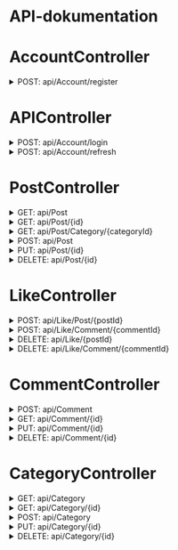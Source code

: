 # API-dokumentation

# AccountController

<details><summary>POST: api/Account/register</summary>

Registrerar en ny användare.

### Body:

Ett `RegisterViewModel`-objekt:

```
{
  "email": "user@example.com",
  "password": "string",
  "confirmPassword": "string",
  "accountName": "string"
}
```

### Svar:

Ett meddelande om att registreringen lyckades.

### Felkoder:

- 400: Ogiltiga data
- 400: Användaren finns redan

---

</details>

# APIController

<details><summary>POST: api/Account/login</summary>
Loggar in en befintlig användare.

### Body:

Ett `LoginViewModel`-objekt:

```
{
  "Email": "användare@example.com",
  "Password": "lösenord123"
}
```

### Svar:

Ett `LoginResponse`-objekt:

```
{
  "tokenType": "Bearer",
  "accessToken": "CfDJ8Ccxja12MX5Lv6lREZQmLY4...",
  "expiresIn": 3600,
  "refreshToken": "CfDJ8Ccxja12MX5Lv6lREZQmLa..."
}
```

### Felkoder:

- 400: Ogiltigt inloggningsförsök

---

</details>

<details><summary>POST: api/Account/refresh</summary>

Förnyar JWT-token.

### Body:

Ett `RefreshTokenViewModel`-objekt:

```
{
  "RefreshToken": "d45f46ad-4812-415d-8c22-6f37bb61c1e2"
}
```

### Svar:

Ett `LoginResponse`-objekt:

```
{
  "tokenType": "Bearer",
  "accessToken": "CfDJ8Ccxja12MX5Lv6lREZQmLY4...",
  "expiresIn": 3600,
  "refreshToken": "CfDJ8Ccxja12MX5Lv6lREZQmLa..."
}
```

### Felkoder:

- 400: Ogiltig token
- 401: Obehörig

</details>

# PostController

<details><summary>GET: api/Post</summary>

Returnerar en paginerad lista med inlägg.

#### Parametrar:

- `pageNumber`: Sidnumret att hämta. Standard är 1.
- `pageSize`: Antalet inlägg per sida. Standard är 10.

#### Svar:

En lista med `PostResponseDto`-objekt:

```
[
  {
    "Id": 1,
    "Caption": "Caption text",
    "ImageUrl": "http://example.com/image.jpg",
    "Username": "username",
    "LikesCount": 5,
    "Comments": [
      {
        "Id": 1,
        "CommentText": "Comment text",
        "Username": "username",
        "LikesCount": 2,
        "CreatedDate": "2022-01-01T00:00:00"
      }
    ],
    "CategoryName": "Category name",
    "CreatedDate": "2022-01-01T00:00:00"
  }
]
```

#### Felkoder:

- 404: No posts found

---

</details>
<details><summary>GET: api/Post/{id}</summary>
Returnerar ett enkelt inlägg med ID.

#### Parametrar:

- `id`: ID för inlägget att hämta.

#### Svar:

Ett enda `PostResponseDto`-objekt:

```
{
  "Id": 1,
  "Caption": "Caption text",
  "ImageUrl": "http://example.com/image.jpg",
  "Username": "username",
  "LikesCount": 5,
  "Comments": [
    {
      "CommentText": "Comment text",
      "Username": "username",
      "LikesCount": 2
    }
  ],
  "CategoryName": "Category name",
  "CreatedDate": "2022-01-01T00:00:00"
}
```

#### Felkoder:

- 404: No post found

---

</details>

<details><summary>GET: api/Post/Category/{categoryId}</summary>
Returnerar alla inlägg som tillhör en specifik kategori.

#### Parametrar:

- `categoryId`: ID för kategorin att hämta inlägg från.

#### Svar:

En lista med `PostResponseDto`-objekt:

```
[
  {
    "Id": 1,
    "Caption": "Caption text",
    "ImageUrl": "http://example.com/image.jpg",
    "Username": "username",
    "LikesCount": 5,
    "Comments": [
      {
        "Id": 1,
        "CommentText": "Comment text",
        "Username": "username",
        "LikesCount": 2,
        "CreatedDate": "2022-01-01T00:00:00"
      }
    ],
    "CategoryName": "Category name",
    "CreatedDate": "2022-01-01T00:00:00"
  }
]
```

#### Felkoder:

- 404: No posts found for this category

---

</details>

<details><summary>POST: api/Post</summary>

Skapar ett nytt inlägg.

#### Body:

Ett `PostDto`-objekt:

```
{
  "Caption": "Caption text",
  "ImageUrl": "http://example.com/image.jpg",
  "CategoryId": 1
}
```

#### Svar:

Det skapade `Post`-objektet.

#### Felkoder:

- 401: Unauthorized
- 400: Invalid category

---

</details>

<details><summary>PUT: api/Post/{id}</summary>
Uppdaterar ett befintligt inlägg.

#### Parametrar:

- `id`: ID för inlägget att uppdatera.

#### Body:

Ett `PostDto`-objekt:

```
{
  "Caption": "Updated caption text",
  "ImageUrl": "http://example.com/updated_image.jpg",
  "CategoryId": 2
}
```

#### Svar:

Det uppdaterade `Post`-objektet.

#### Felkoder:

- 404: Post not found
- 401: Unauthorized
- 400: Invalid category

---

</details>

<details><summary>DELETE: api/Post/{id}</summary>

Raderar ett befintligt inlägg.

#### Parametrar:

- `id`: ID för inlägget att radera.

#### Svar:

No content.

#### Felkoder:

- 404: Post not found
- 401: Unauthorized

---

</details>

# LikeController

<details><summary>POST: api/Like/Post/{postId}</summary>

Lägger till en gilla-markering till ett inlägg.

### Parametrar:

- `postId`: ID för inlägget att gilla.

### Felkoder:

- 404: Inlägget hittades inte
- 400: Du har redan gillat detta inlägg

</details>

<details><summary>POST: api/Like/Comment/{commentId}</summary>

Lägger till en gilla-markering till en kommentar.

### Parametrar:

- `commentId`: ID för kommentaren att gilla.

### Felkoder:

- 404: Kommentaren hittades inte
- 400: Du har redan gillat denna kommentar

</details>

<details><summary>DELETE: api/Like/{postId}</summary>

Tar bort en gilla-markering från ett inlägg.

### Parametrar:

- `postId`: ID för inlägget att ogilla.

### Felkoder:

- 404: Inlägget hittades inte
- 404: Inlägget är inte gillat
- 401: Unauthorized

</details>

<details><summary>DELETE: api/Like/Comment/{commentId}</summary>

Tar bort en gilla-markering från en kommentar.

### Parametrar:

- `commentId`: ID för kommentaren att ogilla.

### Felkoder:

- 404: Kommentaren hittades inte
- 404: Kommentaren är inte gillad
- 401: Unauthorized

---

</details>

# CommentController

<details><summary>POST: api/Comment</summary>

Skapar en ny kommentar till ett inlägg.

### Parametrar:

- `postId`: ID för inlägget att kommentera.

### Body:

Ett `CommentDto`-objekt:

```
{
  "Text": "Comment text"
}
```

### Felkoder:

- 404: Post not found
- 401: Unauthorized

</details>

<details><summary>GET: api/Comment/{id}</summary>

Hämtar en kommentar med ett specifikt ID.

### Parametrar:

- `id`: ID för kommentaren att hämta.

### Felkoder:

- 404: Comment not found

</details>

<details><summary>PUT: api/Comment/{id}</summary>

Uppdaterar en befintlig kommentar.

### Parametrar:

- `id`: ID för kommentaren att uppdatera.

### Body:

Ett `CommentDto`-objekt:

```
{
  "Text": "Updated comment text"
}
```

### Felkoder:

- 404: Comment not found
- 401: Unauthorized

</details>

<details><summary>DELETE: api/Comment/{id}</summary>

Raderar en befintlig kommentar.

### Parametrar:

- `id`: ID för kommentaren att radera.

### Felkoder:

- 404: Comment not found
- 401: Unauthorized

---

</details>

# CategoryController

<details><summary>GET: api/Category</summary>

Hämtar alla kategorier.

### Felkoder:

- 404: No categories found
- 500: An unexpected error occurred

</details>

<details><summary>GET: api/Category/{id}</summary>

Hämtar en kategori med ett specifikt ID.

### Parametrar:

- `id`: ID för kategorin att hämta.

### Felkoder:

- 404: Category not found
- 500: An unexpected error occurred

</details>

<details><summary>POST: api/Category</summary>

Skapar en ny kategori.

### Body:

Ett `CategoryDto`-objekt:

```
{
  "Name": "Category name"
}
```

### Felkoder:

- 400: Category data is required
- 401: You are not authorized to perform this action
- 500: An error occurred while updating the database
- 500: An unexpected error occurred

</details>

<details><summary>PUT: api/Category/{id}</summary>

Uppdaterar en befintlig kategori.

### Parametrar:

- `id`: ID för kategorin att uppdatera.

### Body:

Ett `CategoryDto`-objekt:

```
{
  "Name": "Updated category name"
}
```

### Felkoder:

- 400: Category data is required
- 401: You are not authorized to perform this action
- 404: Category not found
- 500: An error occurred while updating the database
- 500: An unexpected error occurred

</details>

<details><summary>DELETE: api/Category/{id}</summary>

Raderar en befintlig kategori.

### Parametrar:

- `id`: ID för kategorin att radera.

### Felkoder:

- 401: You are not authorized to perform this action
- 404: Category not found
- 500: An error occurred while updating the database
- 500: An unexpected error occurred

</details>
